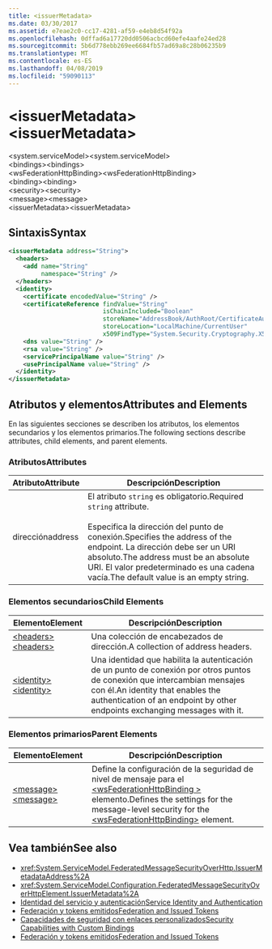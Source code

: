 ```yaml
---
title: <issuerMetadata>
ms.date: 03/30/2017
ms.assetid: e7eae2c0-cc17-4281-af59-e4eb8d54f92a
ms.openlocfilehash: 0dffad6a17720dd0506acbcd60efe4aafe24ed28
ms.sourcegitcommit: 5b6d778ebb269ee6684fb57ad69a8c28b06235b9
ms.translationtype: MT
ms.contentlocale: es-ES
ms.lasthandoff: 04/08/2019
ms.locfileid: "59090113"
---
```

# <a name="issuermetadata"></a><span data-ttu-id="c30c0-101">\<issuerMetadata></span><span class="sxs-lookup"><span data-stu-id="c30c0-101">\<issuerMetadata></span></span>
<span data-ttu-id="c30c0-102">\<system.serviceModel></span><span class="sxs-lookup"><span data-stu-id="c30c0-102">\<system.serviceModel></span></span>  
<span data-ttu-id="c30c0-103">\<bindings></span><span class="sxs-lookup"><span data-stu-id="c30c0-103">\<bindings></span></span>  
<span data-ttu-id="c30c0-104">\<wsFederationHttpBinding></span><span class="sxs-lookup"><span data-stu-id="c30c0-104">\<wsFederationHttpBinding></span></span>  
<span data-ttu-id="c30c0-105">\<binding></span><span class="sxs-lookup"><span data-stu-id="c30c0-105">\<binding></span></span>  
<span data-ttu-id="c30c0-106">\<security></span><span class="sxs-lookup"><span data-stu-id="c30c0-106">\<security></span></span>  
<span data-ttu-id="c30c0-107">\<message></span><span class="sxs-lookup"><span data-stu-id="c30c0-107">\<message></span></span>  
<span data-ttu-id="c30c0-108">\<issuerMetadata></span><span class="sxs-lookup"><span data-stu-id="c30c0-108">\<issuerMetadata></span></span>  
  
## <a name="syntax"></a><span data-ttu-id="c30c0-109">Sintaxis</span><span class="sxs-lookup"><span data-stu-id="c30c0-109">Syntax</span></span>  
  
```xml  
<issuerMetadata address="String">
  <headers>
    <add name="String"
         namespace="String" />
  </headers>
  <identity>
    <certificate encodedValue="String" />
    <certificateReference findValue="String"
                          isChainIncluded="Boolean"
                          storeName="AddressBook/AuthRoot/CertificateAuthority/Disallowed/My/Root/TrustedPeople/TrustedPublisher"
                          storeLocation="LocalMachine/CurrentUser"
                          x509FindType="System.Security.Cryptography.X509certificates.X509findtype" />
    <dns value="String" />
    <rsa value="String" />
    <servicePrincipalName value="String" />
    <usePrincipalName value="String" />
  </identity>
</issuerMetadata>
```  
  
## <a name="attributes-and-elements"></a><span data-ttu-id="c30c0-110">Atributos y elementos</span><span class="sxs-lookup"><span data-stu-id="c30c0-110">Attributes and Elements</span></span>  
 <span data-ttu-id="c30c0-111">En las siguientes secciones se describen los atributos, los elementos secundarios y los elementos primarios.</span><span class="sxs-lookup"><span data-stu-id="c30c0-111">The following sections describe attributes, child elements, and parent elements.</span></span>  
  
### <a name="attributes"></a><span data-ttu-id="c30c0-112">Atributos</span><span class="sxs-lookup"><span data-stu-id="c30c0-112">Attributes</span></span>  
  
|<span data-ttu-id="c30c0-113">Atributo</span><span class="sxs-lookup"><span data-stu-id="c30c0-113">Attribute</span></span>|<span data-ttu-id="c30c0-114">Descripción</span><span class="sxs-lookup"><span data-stu-id="c30c0-114">Description</span></span>|  
|---------------|-----------------|  
|<span data-ttu-id="c30c0-115">dirección</span><span class="sxs-lookup"><span data-stu-id="c30c0-115">address</span></span>|<span data-ttu-id="c30c0-116">El atributo `string` es obligatorio.</span><span class="sxs-lookup"><span data-stu-id="c30c0-116">Required `string` attribute.</span></span><br /><br /> <span data-ttu-id="c30c0-117">Especifica la dirección del punto de conexión.</span><span class="sxs-lookup"><span data-stu-id="c30c0-117">Specifies the address of the endpoint.</span></span> <span data-ttu-id="c30c0-118">La dirección debe ser un URI absoluto.</span><span class="sxs-lookup"><span data-stu-id="c30c0-118">The address must be an absolute URI.</span></span> <span data-ttu-id="c30c0-119">El valor predeterminado es una cadena vacía.</span><span class="sxs-lookup"><span data-stu-id="c30c0-119">The default value is an empty string.</span></span>|  
  
### <a name="child-elements"></a><span data-ttu-id="c30c0-120">Elementos secundarios</span><span class="sxs-lookup"><span data-stu-id="c30c0-120">Child Elements</span></span>  
  
|<span data-ttu-id="c30c0-121">Elemento</span><span class="sxs-lookup"><span data-stu-id="c30c0-121">Element</span></span>|<span data-ttu-id="c30c0-122">Descripción</span><span class="sxs-lookup"><span data-stu-id="c30c0-122">Description</span></span>|  
|-------------|-----------------|  
|[<span data-ttu-id="c30c0-123">\<headers></span><span class="sxs-lookup"><span data-stu-id="c30c0-123">\<headers></span></span>](../../../../../docs/framework/configure-apps/file-schema/wcf/headers-element.md)|<span data-ttu-id="c30c0-124">Una colección de encabezados de dirección.</span><span class="sxs-lookup"><span data-stu-id="c30c0-124">A collection of address headers.</span></span>|  
|[<span data-ttu-id="c30c0-125">\<identity></span><span class="sxs-lookup"><span data-stu-id="c30c0-125">\<identity></span></span>](../../../../../docs/framework/configure-apps/file-schema/wcf/identity.md)|<span data-ttu-id="c30c0-126">Una identidad que habilita la autenticación de un punto de conexión por otros puntos de conexión que intercambian mensajes con él.</span><span class="sxs-lookup"><span data-stu-id="c30c0-126">An identity that enables the authentication of an endpoint by other endpoints exchanging messages with it.</span></span>|  
  
### <a name="parent-elements"></a><span data-ttu-id="c30c0-127">Elementos primarios</span><span class="sxs-lookup"><span data-stu-id="c30c0-127">Parent Elements</span></span>  
  
|<span data-ttu-id="c30c0-128">Elemento</span><span class="sxs-lookup"><span data-stu-id="c30c0-128">Element</span></span>|<span data-ttu-id="c30c0-129">Descripción</span><span class="sxs-lookup"><span data-stu-id="c30c0-129">Description</span></span>|  
|-------------|-----------------|  
|[<span data-ttu-id="c30c0-130">\<message></span><span class="sxs-lookup"><span data-stu-id="c30c0-130">\<message></span></span>](../../../../../docs/framework/configure-apps/file-schema/wcf/message-element-of-wsfederationhttpbinding.md)|<span data-ttu-id="c30c0-131">Define la configuración de la seguridad de nivel de mensaje para el [ \<wsFederationHttpBinding >](../../../../../docs/framework/configure-apps/file-schema/wcf/wsfederationhttpbinding.md) elemento.</span><span class="sxs-lookup"><span data-stu-id="c30c0-131">Defines the settings for the message-level security for the [\<wsFederationHttpBinding>](../../../../../docs/framework/configure-apps/file-schema/wcf/wsfederationhttpbinding.md) element.</span></span>|  
  
## <a name="see-also"></a><span data-ttu-id="c30c0-132">Vea también</span><span class="sxs-lookup"><span data-stu-id="c30c0-132">See also</span></span>

- <xref:System.ServiceModel.FederatedMessageSecurityOverHttp.IssuerMetadataAddress%2A>
- <xref:System.ServiceModel.Configuration.FederatedMessageSecurityOverHttpElement.IssuerMetadata%2A>
- [<span data-ttu-id="c30c0-133">Identidad del servicio y autenticación</span><span class="sxs-lookup"><span data-stu-id="c30c0-133">Service Identity and Authentication</span></span>](../../../../../docs/framework/wcf/feature-details/service-identity-and-authentication.md)
- [<span data-ttu-id="c30c0-134">Federación y tokens emitidos</span><span class="sxs-lookup"><span data-stu-id="c30c0-134">Federation and Issued Tokens</span></span>](../../../../../docs/framework/wcf/feature-details/federation-and-issued-tokens.md)
- [<span data-ttu-id="c30c0-135">Capacidades de seguridad con enlaces personalizados</span><span class="sxs-lookup"><span data-stu-id="c30c0-135">Security Capabilities with Custom Bindings</span></span>](../../../../../docs/framework/wcf/feature-details/security-capabilities-with-custom-bindings.md)
- [<span data-ttu-id="c30c0-136">Federación y tokens emitidos</span><span class="sxs-lookup"><span data-stu-id="c30c0-136">Federation and Issued Tokens</span></span>](../../../../../docs/framework/wcf/feature-details/federation-and-issued-tokens.md)
